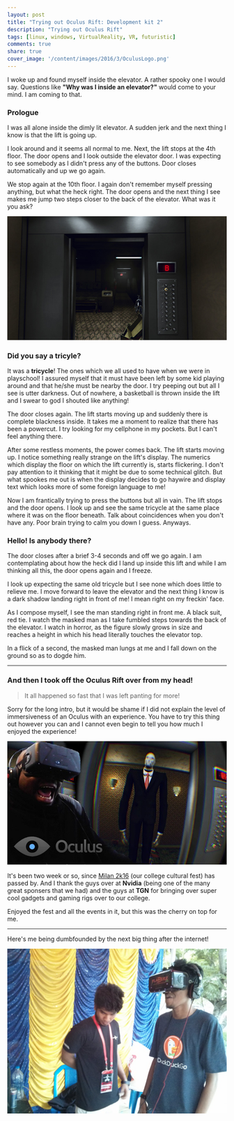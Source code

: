 ```yaml
---
layout: post
title: "Trying out Oculus Rift: Development kit 2"
description: "Trying out Oculus Rift"
tags: [linux, windows, VirtualReality, VR, futuristic]
comments: true
share: true
cover_image: '/content/images/2016/3/OculusLogo.png'
---
```



I woke up and found myself inside the elevator. A rather spooky one I would say. Questions like **"Why was I inside an elevator?"** would come to your mind. I am coming to that. 

### Prologue

I was all alone inside the dimly lit elevator. A sudden jerk and the next thing I know is that the lift is going up. 

I look around and it seems all normal to me. Next, the lift stops at the 4th floor. The door opens and I look outside the elevator door. I was expecting to see somebody as I didn't press any of the buttons. Door closes automatically and up we go again.

We stop again at the 10th floor. I again don't remember myself pressing anything, but what the heck right. The door opens and the next thing I see makes me jump two steps closer to the back of the elevator. What was it you ask?

<center><img src="/content/images/2016/3/elev.jpg"></center>

### Did you say a tricyle?

It was a **tricycle**! The ones which we all used to have when we were in playschool! I assured myself that it must have been left by some kid playing around and that he/she must be nearby the door. I try peeping out but all I see is utter darkness. Out of nowhere, a basketball is thrown inside the lift and I swear to god I shouted like anything!

The door closes again. The lift starts moving up and suddenly there is complete blackness inside. It takes me a moment to realize that there has been a powercut. I try looking for my cellphone in my pockets. But I can't feel anything there. 

After some restless moments, the power comes back. The lift starts moving up. I notice something really strange on the lift's display. The numerics which display the floor on which the lift currently is, starts flickering. I don't pay attention to it thinking that it might be due to some technical glitch. But what spookes me out is when the display decides to go haywire and display text which looks more of some foreign language to me!

Now I am frantically trying to press the buttons but all in vain. The lift stops and the door opens. I look up and see the same tricycle at the same place where it was on the floor beneath. Talk about coincidences when you don't have any. Poor brain trying to calm you down I guess. Anyways.

### Hello! Is anybody there?

The door closes after a brief 3-4 seconds and off we go again. I am contemplating about how the heck did I land up inside this lift and while I am thinking all this, the door opens again and I freeze. 

I look up expecting the same old tricycle but I see none which does little to relieve me. I move forward to leave the elevator and the next thing I know is a dark shadow landing right in front of me! I mean right on my freckin' face.

As I compose myself, I see the man standing right in front me. A black suit, red tie. I watch the masked man as I take fumbled steps towards the back of the elevator.
I watch in horror, as the figure slowly grows in size and reaches a height in which his head literally touches the elevator top. 

In a flick of a second, the masked man lungs at me and I fall down on the ground so as to dogde him.

*** 

### And then I took off the **Oculus Rift** over from my head!

>It all happened so fast that I was left panting for more!

Sorry for the long intro, but it would be shame if I did not explain the level of immersiveness of an Oculus with an experience. You have to try this thing out however you can and I cannot even begin to tell you how much I enjoyed the experience!

<center><img src="/content/images/2016/3/elev_man.jpg"></center>

It's been two week or so, since [Milan 2k16](www.srmmilan.com/) (our college cultural fest) has passed by. And I thank the guys over at **Nvidia** (being one of the many great sponsers that we had) and the guys at **TGN** for bringing over super cool gadgets and gaming rigs over to our college.

Enjoyed the fest and all the events in it, but this was the cherry on top for me.

***

Here's me being dumbfounded by the next big thing after the internet!

<center><img src="/content/images/2016/3/oculus_milan.jpg"></center>